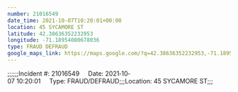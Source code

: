 ```yaml
---
number: 21016549
date_time: 2021-10-07T10:20:01+00:00
location: 45 SYCAMORE ST
latitude: 42.38636352232953
longitude: -71.18954080678036
type: FRAUD DEFRAUD
google_maps_link: https://maps.google.com/?q=42.38636352232953,-71.18954080678036
---
```


;;;;;;Incident #: 21016549     Date: 2021‐10‐07 10:20:01     Type: FRAUD/DEFRAUD;;;Location: 45 SYCAMORE ST;;;
